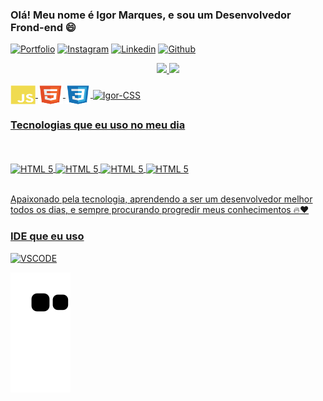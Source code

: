 ### Olá! Meu nome é Igor Marques, e sou um Desenvolvedor Frond-end 😄

[![Portfolio](https://img.shields.io/website-up-down-purple-red/http/monip.org.svg)](https://igormarqx.github.io)
[![Instagram](	https://img.shields.io/badge/Instagram-E4405F?style=for-the-badge&logo=instagram&logoColor=white)](https://www.instagram.com/igormarques2863/)
[![Linkedin](https://img.shields.io/badge/LinkedIn-0077B5?style=for-the-badge&logo=linkedin&logoColor=white)](https://www.linkedin.com/in/igor-marques-982143232/)
[![Github](https://img.shields.io/badge/GitHub-100000?style=for-the-badge&logo=github&logoColor=white)](https://github.com/IgorMarqx)

<div align="center">
  <a href="https://github.com/IgorMarqx">
  <img height="150em" src="https://github-readme-stats.vercel.app/api?username=IgorMarqx&show_icons=true&theme=dracula&include_all_commits=true&count_private=true"/>
  <img height="150em" src="https://github-readme-stats.vercel.app/api/top-langs/?username=IgorMarqx&layout=compact&langs_count=7&theme=dracula"/>
</div>

<div style="display: inline_block"><br>
  <img align="center" alt="Igor-Js" height="30" width="40" src="https://raw.githubusercontent.com/devicons/devicon/master/icons/javascript/javascript-plain.svg">
  <img align="center" alt="Igor-HTML" height="30" width="40" src="https://raw.githubusercontent.com/devicons/devicon/master/icons/html5/html5-original.svg">
  <img align="center" alt="Igor-CSS" height="30" width="40" src="https://raw.githubusercontent.com/devicons/devicon/master/icons/css3/css3-original.svg">
  <img align="center" alt="Igor-CSS" height="50" width="60" src="https://cdn.jsdelivr.net/gh/devicons/devicon/icons/php/php-plain.svg" />

</div>

### Tecnologias que eu uso no meu dia

<div style="display:inline_block;"><br></br>
    <img align="center" alt="HTML 5" src="https://img.shields.io/badge/HTML5-E34F26?style=for-the-badge&logo=html5&logoColor=white">
    <img align="center" alt="HTML 5" src="https://img.shields.io/badge/CSS3-1572B6?style=for-the-badge&logo=css3&logoColor=white">
    <img align="center" alt="HTML 5" src="https://img.shields.io/badge/JavaScript-F7DF1E?style=for-the-badge&logo=javascript&logoColor=black">
    <img align="center" alt="HTML 5" src="https://img.shields.io/badge/PHP-777BB4?style=for-the-badge&logo=php&logoColor=white">
</div><br>

Apaixonado pela tecnologia, aprendendo a ser um desenvolvedor melhor todos os dias, e sempre procurando progredir meus conhecimentos 🔥❤️

### IDE que eu uso

![VSCODE](https://img.shields.io/badge/Visual_Studio-5C2D91?style=for-the-badge&logo=visual%20studio&logoColor=white)

  ![Snake animation](https://github.com/rafaballerini/rafaballerini/blob/output/github-contribution-grid-snake.svg)

